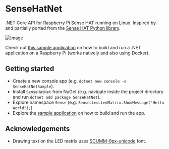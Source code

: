 # SenseHatNet

.NET Core API for Raspberry Pi Sense HAT running on Linux. Inspired by and partially ported from the [Sense HAT Python library](https://github.com/RPi-Distro/python-sense-hat).

[![image](https://img.shields.io/nuget/v/SenseHatNet.svg)](https://www.nuget.org/packages/SenseHatNet/)

Check out [this sample application](Sample/) on how to build and run a .NET application on a Raspberry Pi (works natively and also using Docker).

## Getting started

* Create a new console app (e.g. `dotnet new console -o SenseHatNetSample`).
* Install `SenseHatNet` from NuGet (e.g. navigate inside the project directory and run `dotnet add package SenseHatNet`).
* Explore namespace `Sense` (e.g. `Sense.Led.LedMatrix.ShowMessage("Hello World");`).
* Explore the [sample application](Sample/) on how to build and run the app.

## Acknowledgements

* Drawing text on the LED matrix uses [SCUMM-8px-unicode](https://fontstruct.com/fontstructions/show/1009353/scumm_8px_unicode) font.
